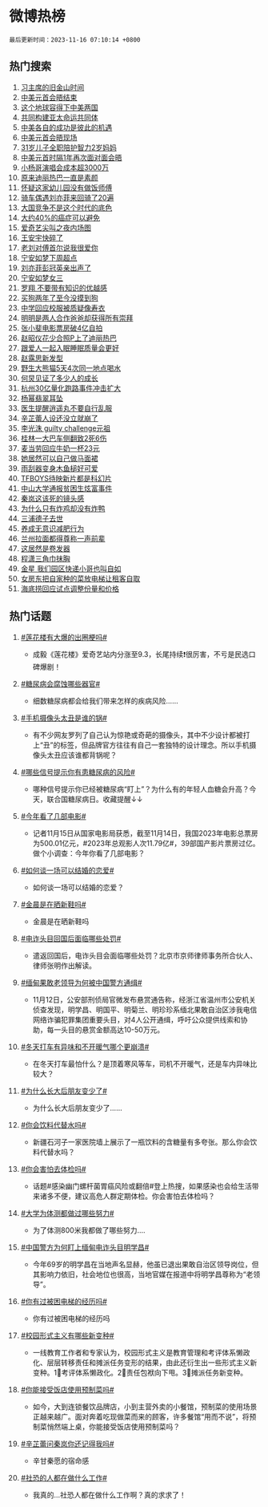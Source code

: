 # 微博热榜

`最后更新时间：2023-11-16 07:10:14 +0800`

## 热门搜索

1. [习主席的旧金山时间](https://m.weibo.cn/search?containerid=100103type%3D1%26t%3D10%26q%3D%23%E4%B9%A0%E4%B8%BB%E5%B8%AD%E7%9A%84%E6%97%A7%E9%87%91%E5%B1%B1%E6%97%B6%E9%97%B4%23&stream_entry_id=51&isnewpage=1&extparam=seat%3D1%26q%3D%2523%25E4%25B9%25A0%25E4%25B8%25BB%25E5%25B8%25AD%25E7%259A%2584%25E6%2597%25A7%25E9%2587%2591%25E5%25B1%25B1%25E6%2597%25B6%25E9%2597%25B4%2523%26filter_type%3Drealtimehot%26stream_entry_id%3D51%26c_type%3D51%26pos%3D0%26cate%3D10103%26dgr%3D0%26display_time%3D1700089813%26pre_seqid%3D1700089813017915663209)
1. [中美元首会晤结束](https://m.weibo.cn/search?containerid=100103type%3D1%26t%3D10%26q%3D%23%E4%B8%AD%E7%BE%8E%E5%85%83%E9%A6%96%E4%BC%9A%E6%99%A4%E7%BB%93%E6%9D%9F%23&stream_entry_id=31&isnewpage=1&extparam=seat%3D1%26lcate%3D5001%26c_type%3D31%26q%3D%2523%25E4%25B8%25AD%25E7%25BE%258E%25E5%2585%2583%25E9%25A6%2596%25E4%25BC%259A%25E6%2599%25A4%25E7%25BB%2593%25E6%259D%259F%2523%26cate%3D5001%26dgr%3D0%26stream_entry_id%3D31%26filter_type%3Drealtimehot%26band_rank%3D1%26realpos%3D1%26flag%3D1%26pos%3D0%26display_time%3D1700089813%26pre_seqid%3D1700089813017915663209)
1. [这个地球容得下中美两国](https://m.weibo.cn/search?containerid=100103type%3D1%26t%3D10%26q%3D%23%E8%BF%99%E4%B8%AA%E5%9C%B0%E7%90%83%E5%AE%B9%E5%BE%97%E4%B8%8B%E4%B8%AD%E7%BE%8E%E4%B8%A4%E5%9B%BD%23&stream_entry_id=31&isnewpage=1&extparam=seat%3D1%26lcate%3D5001%26c_type%3D31%26q%3D%2523%25E8%25BF%2599%25E4%25B8%25AA%25E5%259C%25B0%25E7%2590%2583%25E5%25AE%25B9%25E5%25BE%2597%25E4%25B8%258B%25E4%25B8%25AD%25E7%25BE%258E%25E4%25B8%25A4%25E5%259B%25BD%2523%26cate%3D5001%26dgr%3D0%26stream_entry_id%3D31%26filter_type%3Drealtimehot%26band_rank%3D2%26realpos%3D2%26flag%3D2%26pos%3D1%26display_time%3D1700089813%26pre_seqid%3D1700089813017915663209)
1. [共同构建亚太命运共同体](https://m.weibo.cn/search?containerid=100103type%3D1%26t%3D10%26q%3D%23%E5%85%B1%E5%90%8C%E6%9E%84%E5%BB%BA%E4%BA%9A%E5%A4%AA%E5%91%BD%E8%BF%90%E5%85%B1%E5%90%8C%E4%BD%93%23&stream_entry_id=31&isnewpage=1&extparam=seat%3D1%26lcate%3D5001%26c_type%3D31%26q%3D%2523%25E5%2585%25B1%25E5%2590%258C%25E6%259E%2584%25E5%25BB%25BA%25E4%25BA%259A%25E5%25A4%25AA%25E5%2591%25BD%25E8%25BF%2590%25E5%2585%25B1%25E5%2590%258C%25E4%25BD%2593%2523%26cate%3D5001%26dgr%3D0%26stream_entry_id%3D31%26filter_type%3Drealtimehot%26band_rank%3D3%26realpos%3D3%26flag%3D0%26pos%3D2%26display_time%3D1700089813%26pre_seqid%3D1700089813017915663209)
1. [中美各自的成功是彼此的机遇](https://m.weibo.cn/search?containerid=100103type%3D1%26t%3D10%26q%3D%23%E4%B8%AD%E7%BE%8E%E5%90%84%E8%87%AA%E7%9A%84%E6%88%90%E5%8A%9F%E6%98%AF%E5%BD%BC%E6%AD%A4%E7%9A%84%E6%9C%BA%E9%81%87%23&stream_entry_id=31&isnewpage=1&extparam=seat%3D1%26lcate%3D5001%26c_type%3D31%26q%3D%2523%25E4%25B8%25AD%25E7%25BE%258E%25E5%2590%2584%25E8%2587%25AA%25E7%259A%2584%25E6%2588%2590%25E5%258A%259F%25E6%2598%25AF%25E5%25BD%25BC%25E6%25AD%25A4%25E7%259A%2584%25E6%259C%25BA%25E9%2581%2587%2523%26cate%3D5001%26dgr%3D0%26stream_entry_id%3D31%26filter_type%3Drealtimehot%26band_rank%3D4%26realpos%3D4%26flag%3D1%26pos%3D3%26display_time%3D1700089813%26pre_seqid%3D1700089813017915663209)
1. [中美元首会晤现场](https://m.weibo.cn/search?containerid=100103type%3D1%26t%3D10%26q%3D%23%E4%B8%AD%E7%BE%8E%E5%85%83%E9%A6%96%E4%BC%9A%E6%99%A4%E7%8E%B0%E5%9C%BA%23&stream_entry_id=31&isnewpage=1&extparam=seat%3D1%26lcate%3D5001%26c_type%3D31%26q%3D%2523%25E4%25B8%25AD%25E7%25BE%258E%25E5%2585%2583%25E9%25A6%2596%25E4%25BC%259A%25E6%2599%25A4%25E7%258E%25B0%25E5%259C%25BA%2523%26cate%3D5001%26dgr%3D0%26stream_entry_id%3D31%26filter_type%3Drealtimehot%26band_rank%3D5%26realpos%3D5%26flag%3D0%26pos%3D4%26display_time%3D1700089813%26pre_seqid%3D1700089813017915663209)
1. [31岁儿子全职陪护智力2岁妈妈](https://m.weibo.cn/search?containerid=100103type%3D1%26t%3D10%26q%3D%2331%E5%B2%81%E5%84%BF%E5%AD%90%E5%85%A8%E8%81%8C%E9%99%AA%E6%8A%A4%E6%99%BA%E5%8A%9B2%E5%B2%81%E5%A6%88%E5%A6%88%23&stream_entry_id=31&isnewpage=1&extparam=seat%3D1%26lcate%3D5001%26c_type%3D31%26q%3D%252331%25E5%25B2%2581%25E5%2584%25BF%25E5%25AD%2590%25E5%2585%25A8%25E8%2581%258C%25E9%2599%25AA%25E6%258A%25A4%25E6%2599%25BA%25E5%258A%259B2%25E5%25B2%2581%25E5%25A6%2588%25E5%25A6%2588%2523%26cate%3D5001%26dgr%3D0%26stream_entry_id%3D31%26filter_type%3Drealtimehot%26band_rank%3D6%26realpos%3D6%26flag%3D32768%26pos%3D5%26display_time%3D1700089813%26pre_seqid%3D1700089813017915663209)
1. [中美元首时隔1年再次面对面会晤](https://m.weibo.cn/search?containerid=100103type%3D1%26t%3D10%26q%3D%23%E4%B8%AD%E7%BE%8E%E5%85%83%E9%A6%96%E6%97%B6%E9%9A%941%E5%B9%B4%E5%86%8D%E6%AC%A1%E9%9D%A2%E5%AF%B9%E9%9D%A2%E4%BC%9A%E6%99%A4%23&stream_entry_id=31&isnewpage=1&extparam=seat%3D1%26lcate%3D5001%26c_type%3D31%26q%3D%2523%25E4%25B8%25AD%25E7%25BE%258E%25E5%2585%2583%25E9%25A6%2596%25E6%2597%25B6%25E9%259A%25941%25E5%25B9%25B4%25E5%2586%258D%25E6%25AC%25A1%25E9%259D%25A2%25E5%25AF%25B9%25E9%259D%25A2%25E4%25BC%259A%25E6%2599%25A4%2523%26cate%3D5001%26dgr%3D0%26stream_entry_id%3D31%26filter_type%3Drealtimehot%26band_rank%3D7%26realpos%3D7%26flag%3D0%26pos%3D6%26display_time%3D1700089813%26pre_seqid%3D1700089813017915663209)
1. [小杨哥演唱会成本超3000万](https://m.weibo.cn/search?containerid=100103type%3D1%26t%3D10%26q%3D%23%E5%B0%8F%E6%9D%A8%E5%93%A5%E6%BC%94%E5%94%B1%E4%BC%9A%E6%88%90%E6%9C%AC%E8%B6%853000%E4%B8%87%23&stream_entry_id=31&isnewpage=1&extparam=seat%3D1%26lcate%3D5001%26c_type%3D31%26q%3D%2523%25E5%25B0%258F%25E6%259D%25A8%25E5%2593%25A5%25E6%25BC%2594%25E5%2594%25B1%25E4%25BC%259A%25E6%2588%2590%25E6%259C%25AC%25E8%25B6%25853000%25E4%25B8%2587%2523%26cate%3D5001%26dgr%3D0%26stream_entry_id%3D31%26filter_type%3Drealtimehot%26band_rank%3D8%26realpos%3D8%26flag%3D2%26pos%3D7%26display_time%3D1700089813%26pre_seqid%3D1700089813017915663209)
1. [原来迪丽热巴一直是素颜](https://m.weibo.cn/search?containerid=100103type%3D1%26t%3D10%26q%3D%23%E5%8E%9F%E6%9D%A5%E8%BF%AA%E4%B8%BD%E7%83%AD%E5%B7%B4%E4%B8%80%E7%9B%B4%E6%98%AF%E7%B4%A0%E9%A2%9C%23&stream_entry_id=31&isnewpage=1&extparam=seat%3D1%26lcate%3D5001%26c_type%3D31%26q%3D%2523%25E5%258E%259F%25E6%259D%25A5%25E8%25BF%25AA%25E4%25B8%25BD%25E7%2583%25AD%25E5%25B7%25B4%25E4%25B8%2580%25E7%259B%25B4%25E6%2598%25AF%25E7%25B4%25A0%25E9%25A2%259C%2523%26cate%3D5001%26dgr%3D0%26stream_entry_id%3D31%26filter_type%3Drealtimehot%26band_rank%3D9%26realpos%3D9%26flag%3D0%26pos%3D8%26display_time%3D1700089813%26pre_seqid%3D1700089813017915663209)
1. [怀疑这家幼儿园没有做饭师傅](https://m.weibo.cn/search?containerid=100103type%3D1%26t%3D10%26q%3D%E6%80%80%E7%96%91%E8%BF%99%E5%AE%B6%E5%B9%BC%E5%84%BF%E5%9B%AD%E6%B2%A1%E6%9C%89%E5%81%9A%E9%A5%AD%E5%B8%88%E5%82%85&stream_entry_id=31&isnewpage=1&extparam=seat%3D1%26lcate%3D5001%26c_type%3D31%26q%3D%25E6%2580%2580%25E7%2596%2591%25E8%25BF%2599%25E5%25AE%25B6%25E5%25B9%25BC%25E5%2584%25BF%25E5%259B%25AD%25E6%25B2%25A1%25E6%259C%2589%25E5%2581%259A%25E9%25A5%25AD%25E5%25B8%2588%25E5%2582%2585%26cate%3D5001%26dgr%3D0%26stream_entry_id%3D31%26filter_type%3Drealtimehot%26band_rank%3D10%26realpos%3D10%26flag%3D0%26pos%3D9%26display_time%3D1700089813%26pre_seqid%3D1700089813017915663209)
1. [骑车偶遇刘亦菲来回骑了20遍](https://m.weibo.cn/search?containerid=100103type%3D1%26t%3D10%26q%3D%23%E9%AA%91%E8%BD%A6%E5%81%B6%E9%81%87%E5%88%98%E4%BA%A6%E8%8F%B2%E6%9D%A5%E5%9B%9E%E9%AA%91%E4%BA%8620%E9%81%8D%23&stream_entry_id=31&isnewpage=1&extparam=seat%3D1%26lcate%3D5001%26c_type%3D31%26q%3D%2523%25E9%25AA%2591%25E8%25BD%25A6%25E5%2581%25B6%25E9%2581%2587%25E5%2588%2598%25E4%25BA%25A6%25E8%258F%25B2%25E6%259D%25A5%25E5%259B%259E%25E9%25AA%2591%25E4%25BA%258620%25E9%2581%258D%2523%26cate%3D5001%26dgr%3D0%26stream_entry_id%3D31%26filter_type%3Drealtimehot%26band_rank%3D11%26realpos%3D11%26flag%3D2%26pos%3D10%26display_time%3D1700089813%26pre_seqid%3D1700089813017915663209)
1. [大国竞争不是这个时代的底色](https://m.weibo.cn/search?containerid=100103type%3D1%26t%3D10%26q%3D%23%E5%A4%A7%E5%9B%BD%E7%AB%9E%E4%BA%89%E4%B8%8D%E6%98%AF%E8%BF%99%E4%B8%AA%E6%97%B6%E4%BB%A3%E7%9A%84%E5%BA%95%E8%89%B2%23&stream_entry_id=31&isnewpage=1&extparam=seat%3D1%26lcate%3D5001%26c_type%3D31%26q%3D%2523%25E5%25A4%25A7%25E5%259B%25BD%25E7%25AB%259E%25E4%25BA%2589%25E4%25B8%258D%25E6%2598%25AF%25E8%25BF%2599%25E4%25B8%25AA%25E6%2597%25B6%25E4%25BB%25A3%25E7%259A%2584%25E5%25BA%2595%25E8%2589%25B2%2523%26cate%3D5001%26dgr%3D0%26stream_entry_id%3D31%26filter_type%3Drealtimehot%26band_rank%3D12%26realpos%3D12%26flag%3D0%26pos%3D11%26display_time%3D1700089813%26pre_seqid%3D1700089813017915663209)
1. [大约40%的癌症可以避免](https://m.weibo.cn/search?containerid=100103type%3D1%26t%3D10%26q%3D%23%E5%A4%A7%E7%BA%A640%25%E7%9A%84%E7%99%8C%E7%97%87%E5%8F%AF%E4%BB%A5%E9%81%BF%E5%85%8D%23&stream_entry_id=31&isnewpage=1&extparam=seat%3D1%26lcate%3D5001%26c_type%3D31%26q%3D%2523%25E5%25A4%25A7%25E7%25BA%25A640%2525%25E7%259A%2584%25E7%2599%258C%25E7%2597%2587%25E5%258F%25AF%25E4%25BB%25A5%25E9%2581%25BF%25E5%2585%258D%2523%26cate%3D5001%26dgr%3D0%26stream_entry_id%3D31%26filter_type%3Drealtimehot%26band_rank%3D13%26realpos%3D13%26flag%3D0%26pos%3D12%26display_time%3D1700089813%26pre_seqid%3D1700089813017915663209)
1. [爱奇艺尖叫之夜内场图](https://m.weibo.cn/search?containerid=100103type%3D1%26t%3D10%26q%3D%23%E7%88%B1%E5%A5%87%E8%89%BA%E5%B0%96%E5%8F%AB%E4%B9%8B%E5%A4%9C%E5%86%85%E5%9C%BA%E5%9B%BE%23&stream_entry_id=31&isnewpage=1&extparam=seat%3D1%26lcate%3D5001%26c_type%3D31%26q%3D%2523%25E7%2588%25B1%25E5%25A5%2587%25E8%2589%25BA%25E5%25B0%2596%25E5%258F%25AB%25E4%25B9%258B%25E5%25A4%259C%25E5%2586%2585%25E5%259C%25BA%25E5%259B%25BE%2523%26cate%3D5001%26dgr%3D0%26stream_entry_id%3D31%26filter_type%3Drealtimehot%26band_rank%3D14%26realpos%3D14%26flag%3D0%26pos%3D13%26display_time%3D1700089813%26pre_seqid%3D1700089813017915663209)
1. [王安宇快碎了](https://m.weibo.cn/search?containerid=100103type%3D1%26t%3D10%26q%3D%E7%8E%8B%E5%AE%89%E5%AE%87%E5%BF%AB%E7%A2%8E%E4%BA%86&stream_entry_id=31&isnewpage=1&extparam=seat%3D1%26lcate%3D5001%26c_type%3D31%26q%3D%25E7%258E%258B%25E5%25AE%2589%25E5%25AE%2587%25E5%25BF%25AB%25E7%25A2%258E%25E4%25BA%2586%26cate%3D5001%26dgr%3D0%26stream_entry_id%3D31%26filter_type%3Drealtimehot%26band_rank%3D15%26realpos%3D15%26flag%3D1%26pos%3D14%26display_time%3D1700089813%26pre_seqid%3D1700089813017915663209)
1. [老刘对傅首尔说我很爱你](https://m.weibo.cn/search?containerid=100103type%3D1%26t%3D10%26q%3D%E8%80%81%E5%88%98%E5%AF%B9%E5%82%85%E9%A6%96%E5%B0%94%E8%AF%B4%E6%88%91%E5%BE%88%E7%88%B1%E4%BD%A0&stream_entry_id=31&isnewpage=1&extparam=seat%3D1%26lcate%3D5001%26c_type%3D31%26q%3D%25E8%2580%2581%25E5%2588%2598%25E5%25AF%25B9%25E5%2582%2585%25E9%25A6%2596%25E5%25B0%2594%25E8%25AF%25B4%25E6%2588%2591%25E5%25BE%2588%25E7%2588%25B1%25E4%25BD%25A0%26cate%3D5001%26dgr%3D0%26stream_entry_id%3D31%26filter_type%3Drealtimehot%26band_rank%3D16%26realpos%3D16%26flag%3D0%26pos%3D15%26display_time%3D1700089813%26pre_seqid%3D1700089813017915663209)
1. [宁安如梦下周超点](https://m.weibo.cn/search?containerid=100103type%3D1%26t%3D10%26q%3D%23%E5%AE%81%E5%AE%89%E5%A6%82%E6%A2%A6%E4%B8%8B%E5%91%A8%E8%B6%85%E7%82%B9%23&stream_entry_id=31&isnewpage=1&extparam=seat%3D1%26lcate%3D5001%26c_type%3D31%26q%3D%2523%25E5%25AE%2581%25E5%25AE%2589%25E5%25A6%2582%25E6%25A2%25A6%25E4%25B8%258B%25E5%2591%25A8%25E8%25B6%2585%25E7%2582%25B9%2523%26cate%3D5001%26dgr%3D0%26stream_entry_id%3D31%26filter_type%3Drealtimehot%26band_rank%3D17%26realpos%3D17%26flag%3D1%26pos%3D16%26display_time%3D1700089813%26pre_seqid%3D1700089813017915663209)
1. [刘亦菲彭冠英亲出声了](https://m.weibo.cn/search?containerid=100103type%3D1%26t%3D10%26q%3D%23%E5%88%98%E4%BA%A6%E8%8F%B2%E5%BD%AD%E5%86%A0%E8%8B%B1%E4%BA%B2%E5%87%BA%E5%A3%B0%E4%BA%86%23&stream_entry_id=31&isnewpage=1&extparam=seat%3D1%26lcate%3D5001%26c_type%3D31%26q%3D%2523%25E5%2588%2598%25E4%25BA%25A6%25E8%258F%25B2%25E5%25BD%25AD%25E5%2586%25A0%25E8%258B%25B1%25E4%25BA%25B2%25E5%2587%25BA%25E5%25A3%25B0%25E4%25BA%2586%2523%26cate%3D5001%26dgr%3D0%26stream_entry_id%3D31%26filter_type%3Drealtimehot%26band_rank%3D18%26realpos%3D18%26flag%3D0%26pos%3D17%26display_time%3D1700089813%26pre_seqid%3D1700089813017915663209)
1. [宁安如梦女三](https://m.weibo.cn/search?containerid=100103type%3D1%26t%3D10%26q%3D%23%E5%AE%81%E5%AE%89%E5%A6%82%E6%A2%A6%E5%A5%B3%E4%B8%89%23&stream_entry_id=31&isnewpage=1&extparam=seat%3D1%26lcate%3D5001%26c_type%3D31%26q%3D%2523%25E5%25AE%2581%25E5%25AE%2589%25E5%25A6%2582%25E6%25A2%25A6%25E5%25A5%25B3%25E4%25B8%2589%2523%26cate%3D5001%26dgr%3D0%26stream_entry_id%3D31%26filter_type%3Drealtimehot%26band_rank%3D19%26realpos%3D19%26flag%3D0%26pos%3D18%26display_time%3D1700089813%26pre_seqid%3D1700089813017915663209)
1. [罗翔 不要带有知识的优越感](https://m.weibo.cn/search?containerid=100103type%3D1%26t%3D10%26q%3D%E7%BD%97%E7%BF%94+%E4%B8%8D%E8%A6%81%E5%B8%A6%E6%9C%89%E7%9F%A5%E8%AF%86%E7%9A%84%E4%BC%98%E8%B6%8A%E6%84%9F&stream_entry_id=31&isnewpage=1&extparam=seat%3D1%26lcate%3D5001%26c_type%3D31%26q%3D%25E7%25BD%2597%25E7%25BF%2594%2520%25E4%25B8%258D%25E8%25A6%2581%25E5%25B8%25A6%25E6%259C%2589%25E7%259F%25A5%25E8%25AF%2586%25E7%259A%2584%25E4%25BC%2598%25E8%25B6%258A%25E6%2584%259F%26cate%3D5001%26dgr%3D0%26stream_entry_id%3D31%26filter_type%3Drealtimehot%26band_rank%3D20%26realpos%3D20%26flag%3D0%26pos%3D19%26display_time%3D1700089813%26pre_seqid%3D1700089813017915663209)
1. [买狗两年了至今没摸到狗](https://m.weibo.cn/search?containerid=100103type%3D1%26t%3D10%26q%3D%E4%B9%B0%E7%8B%97%E4%B8%A4%E5%B9%B4%E4%BA%86%E8%87%B3%E4%BB%8A%E6%B2%A1%E6%91%B8%E5%88%B0%E7%8B%97&stream_entry_id=31&isnewpage=1&extparam=seat%3D1%26lcate%3D5001%26c_type%3D31%26q%3D%25E4%25B9%25B0%25E7%258B%2597%25E4%25B8%25A4%25E5%25B9%25B4%25E4%25BA%2586%25E8%2587%25B3%25E4%25BB%258A%25E6%25B2%25A1%25E6%2591%25B8%25E5%2588%25B0%25E7%258B%2597%26cate%3D5001%26dgr%3D0%26stream_entry_id%3D31%26filter_type%3Drealtimehot%26band_rank%3D21%26realpos%3D21%26flag%3D1%26pos%3D20%26display_time%3D1700089813%26pre_seqid%3D1700089813017915663209)
1. [中学回应校服被质疑像寿衣](https://m.weibo.cn/search?containerid=100103type%3D1%26t%3D10%26q%3D%23%E4%B8%AD%E5%AD%A6%E5%9B%9E%E5%BA%94%E6%A0%A1%E6%9C%8D%E8%A2%AB%E8%B4%A8%E7%96%91%E5%83%8F%E5%AF%BF%E8%A1%A3%23&stream_entry_id=31&isnewpage=1&extparam=seat%3D1%26lcate%3D5001%26c_type%3D31%26q%3D%2523%25E4%25B8%25AD%25E5%25AD%25A6%25E5%259B%259E%25E5%25BA%2594%25E6%25A0%25A1%25E6%259C%258D%25E8%25A2%25AB%25E8%25B4%25A8%25E7%2596%2591%25E5%2583%258F%25E5%25AF%25BF%25E8%25A1%25A3%2523%26cate%3D5001%26dgr%3D0%26stream_entry_id%3D31%26filter_type%3Drealtimehot%26band_rank%3D22%26realpos%3D22%26flag%3D1%26pos%3D21%26display_time%3D1700089813%26pre_seqid%3D1700089813017915663209)
1. [明明是两人合作爸爸却获得所有崇拜](https://m.weibo.cn/search?containerid=100103type%3D1%26t%3D10%26q%3D%23%E6%98%8E%E6%98%8E%E6%98%AF%E4%B8%A4%E4%BA%BA%E5%90%88%E4%BD%9C%E7%88%B8%E7%88%B8%E5%8D%B4%E8%8E%B7%E5%BE%97%E6%89%80%E6%9C%89%E5%B4%87%E6%8B%9C%23&stream_entry_id=31&isnewpage=1&extparam=seat%3D1%26lcate%3D5001%26c_type%3D31%26q%3D%2523%25E6%2598%258E%25E6%2598%258E%25E6%2598%25AF%25E4%25B8%25A4%25E4%25BA%25BA%25E5%2590%2588%25E4%25BD%259C%25E7%2588%25B8%25E7%2588%25B8%25E5%258D%25B4%25E8%258E%25B7%25E5%25BE%2597%25E6%2589%2580%25E6%259C%2589%25E5%25B4%2587%25E6%258B%259C%2523%26cate%3D5001%26dgr%3D0%26stream_entry_id%3D31%26filter_type%3Drealtimehot%26band_rank%3D23%26realpos%3D23%26flag%3D32768%26pos%3D22%26display_time%3D1700089813%26pre_seqid%3D1700089813017915663209)
1. [张小斐电影票房破4亿自拍](https://m.weibo.cn/search?containerid=100103type%3D1%26t%3D10%26q%3D%23%E5%BC%A0%E5%B0%8F%E6%96%90%E7%94%B5%E5%BD%B1%E7%A5%A8%E6%88%BF%E7%A0%B44%E4%BA%BF%E8%87%AA%E6%8B%8D%23&stream_entry_id=31&isnewpage=1&extparam=seat%3D1%26lcate%3D5001%26c_type%3D31%26q%3D%2523%25E5%25BC%25A0%25E5%25B0%258F%25E6%2596%2590%25E7%2594%25B5%25E5%25BD%25B1%25E7%25A5%25A8%25E6%2588%25BF%25E7%25A0%25B44%25E4%25BA%25BF%25E8%2587%25AA%25E6%258B%258D%2523%26cate%3D5001%26dgr%3D0%26stream_entry_id%3D31%26filter_type%3Drealtimehot%26band_rank%3D24%26realpos%3D24%26flag%3D0%26pos%3D23%26display_time%3D1700089813%26pre_seqid%3D1700089813017915663209)
1. [赵昭仪花少合照P上了迪丽热巴](https://m.weibo.cn/search?containerid=100103type%3D1%26t%3D10%26q%3D%23%E8%B5%B5%E6%98%AD%E4%BB%AA%E8%8A%B1%E5%B0%91%E5%90%88%E7%85%A7P%E4%B8%8A%E4%BA%86%E8%BF%AA%E4%B8%BD%E7%83%AD%E5%B7%B4%23&stream_entry_id=31&isnewpage=1&extparam=seat%3D1%26lcate%3D5001%26c_type%3D31%26q%3D%2523%25E8%25B5%25B5%25E6%2598%25AD%25E4%25BB%25AA%25E8%258A%25B1%25E5%25B0%2591%25E5%2590%2588%25E7%2585%25A7P%25E4%25B8%258A%25E4%25BA%2586%25E8%25BF%25AA%25E4%25B8%25BD%25E7%2583%25AD%25E5%25B7%25B4%2523%26cate%3D5001%26dgr%3D0%26stream_entry_id%3D31%26filter_type%3Drealtimehot%26band_rank%3D25%26realpos%3D25%26flag%3D0%26pos%3D24%26display_time%3D1700089813%26pre_seqid%3D1700089813017915663209)
1. [跟爱人一起入眠睡眠质量会更好](https://m.weibo.cn/search?containerid=100103type%3D1%26t%3D10%26q%3D%23%E8%B7%9F%E7%88%B1%E4%BA%BA%E4%B8%80%E8%B5%B7%E5%85%A5%E7%9C%A0%E7%9D%A1%E7%9C%A0%E8%B4%A8%E9%87%8F%E4%BC%9A%E6%9B%B4%E5%A5%BD%23&stream_entry_id=31&isnewpage=1&extparam=seat%3D1%26lcate%3D5001%26c_type%3D31%26q%3D%2523%25E8%25B7%259F%25E7%2588%25B1%25E4%25BA%25BA%25E4%25B8%2580%25E8%25B5%25B7%25E5%2585%25A5%25E7%259C%25A0%25E7%259D%25A1%25E7%259C%25A0%25E8%25B4%25A8%25E9%2587%258F%25E4%25BC%259A%25E6%259B%25B4%25E5%25A5%25BD%2523%26cate%3D5001%26dgr%3D0%26stream_entry_id%3D31%26filter_type%3Drealtimehot%26band_rank%3D26%26realpos%3D26%26flag%3D0%26pos%3D25%26display_time%3D1700089813%26pre_seqid%3D1700089813017915663209)
1. [赵露思新发型](https://m.weibo.cn/search?containerid=100103type%3D1%26t%3D10%26q%3D%E8%B5%B5%E9%9C%B2%E6%80%9D%E6%96%B0%E5%8F%91%E5%9E%8B&stream_entry_id=31&isnewpage=1&extparam=seat%3D1%26lcate%3D5001%26c_type%3D31%26q%3D%25E8%25B5%25B5%25E9%259C%25B2%25E6%2580%259D%25E6%2596%25B0%25E5%258F%2591%25E5%259E%258B%26cate%3D5001%26dgr%3D0%26stream_entry_id%3D31%26filter_type%3Drealtimehot%26band_rank%3D27%26realpos%3D27%26flag%3D0%26pos%3D26%26display_time%3D1700089813%26pre_seqid%3D1700089813017915663209)
1. [野生大熊猫5天4次同一地点喝水](https://m.weibo.cn/search?containerid=100103type%3D1%26t%3D10%26q%3D%23%E9%87%8E%E7%94%9F%E5%A4%A7%E7%86%8A%E7%8C%AB5%E5%A4%A94%E6%AC%A1%E5%90%8C%E4%B8%80%E5%9C%B0%E7%82%B9%E5%96%9D%E6%B0%B4%23&stream_entry_id=31&isnewpage=1&extparam=seat%3D1%26lcate%3D5001%26c_type%3D31%26q%3D%2523%25E9%2587%258E%25E7%2594%259F%25E5%25A4%25A7%25E7%2586%258A%25E7%258C%25AB5%25E5%25A4%25A94%25E6%25AC%25A1%25E5%2590%258C%25E4%25B8%2580%25E5%259C%25B0%25E7%2582%25B9%25E5%2596%259D%25E6%25B0%25B4%2523%26cate%3D5001%26dgr%3D0%26stream_entry_id%3D31%26filter_type%3Drealtimehot%26band_rank%3D28%26realpos%3D28%26flag%3D32768%26pos%3D27%26display_time%3D1700089813%26pre_seqid%3D1700089813017915663209)
1. [何炅见证了多少人的成长](https://m.weibo.cn/search?containerid=100103type%3D1%26t%3D10%26q%3D%23%E4%BD%95%E7%82%85%E8%A7%81%E8%AF%81%E4%BA%86%E5%A4%9A%E5%B0%91%E4%BA%BA%E7%9A%84%E6%88%90%E9%95%BF%23&stream_entry_id=31&isnewpage=1&extparam=seat%3D1%26lcate%3D5001%26c_type%3D31%26q%3D%2523%25E4%25BD%2595%25E7%2582%2585%25E8%25A7%2581%25E8%25AF%2581%25E4%25BA%2586%25E5%25A4%259A%25E5%25B0%2591%25E4%25BA%25BA%25E7%259A%2584%25E6%2588%2590%25E9%2595%25BF%2523%26cate%3D5001%26dgr%3D0%26stream_entry_id%3D31%26filter_type%3Drealtimehot%26band_rank%3D29%26realpos%3D29%26flag%3D0%26pos%3D28%26display_time%3D1700089813%26pre_seqid%3D1700089813017915663209)
1. [杭州30亿量化跑路事件冲击扩大](https://m.weibo.cn/search?containerid=100103type%3D1%26t%3D10%26q%3D%23%E6%9D%AD%E5%B7%9E30%E4%BA%BF%E9%87%8F%E5%8C%96%E8%B7%91%E8%B7%AF%E4%BA%8B%E4%BB%B6%E5%86%B2%E5%87%BB%E6%89%A9%E5%A4%A7%23&stream_entry_id=31&isnewpage=1&extparam=seat%3D1%26lcate%3D5001%26c_type%3D31%26q%3D%2523%25E6%259D%25AD%25E5%25B7%259E30%25E4%25BA%25BF%25E9%2587%258F%25E5%258C%2596%25E8%25B7%2591%25E8%25B7%25AF%25E4%25BA%258B%25E4%25BB%25B6%25E5%2586%25B2%25E5%2587%25BB%25E6%2589%25A9%25E5%25A4%25A7%2523%26cate%3D5001%26dgr%3D0%26stream_entry_id%3D31%26filter_type%3Drealtimehot%26band_rank%3D30%26realpos%3D30%26flag%3D1%26pos%3D29%26display_time%3D1700089813%26pre_seqid%3D1700089813017915663209)
1. [杨幂翡翠耳坠](https://m.weibo.cn/search?containerid=100103type%3D1%26t%3D10%26q%3D%23%E6%9D%A8%E5%B9%82%E7%BF%A1%E7%BF%A0%E8%80%B3%E5%9D%A0%23&stream_entry_id=31&isnewpage=1&extparam=seat%3D1%26lcate%3D5001%26c_type%3D31%26q%3D%2523%25E6%259D%25A8%25E5%25B9%2582%25E7%25BF%25A1%25E7%25BF%25A0%25E8%2580%25B3%25E5%259D%25A0%2523%26cate%3D5001%26dgr%3D0%26stream_entry_id%3D31%26filter_type%3Drealtimehot%26band_rank%3D31%26realpos%3D31%26flag%3D0%26pos%3D30%26display_time%3D1700089813%26pre_seqid%3D1700089813017915663209)
1. [医生提醒逍遥丸不要自行乱服](https://m.weibo.cn/search?containerid=100103type%3D1%26t%3D10%26q%3D%23%E5%8C%BB%E7%94%9F%E6%8F%90%E9%86%92%E9%80%8D%E9%81%A5%E4%B8%B8%E4%B8%8D%E8%A6%81%E8%87%AA%E8%A1%8C%E4%B9%B1%E6%9C%8D%23&stream_entry_id=31&isnewpage=1&extparam=seat%3D1%26lcate%3D5001%26c_type%3D31%26q%3D%2523%25E5%258C%25BB%25E7%2594%259F%25E6%258F%2590%25E9%2586%2592%25E9%2580%258D%25E9%2581%25A5%25E4%25B8%25B8%25E4%25B8%258D%25E8%25A6%2581%25E8%2587%25AA%25E8%25A1%258C%25E4%25B9%25B1%25E6%259C%258D%2523%26cate%3D5001%26dgr%3D0%26stream_entry_id%3D31%26filter_type%3Drealtimehot%26band_rank%3D32%26realpos%3D32%26flag%3D0%26pos%3D31%26display_time%3D1700089813%26pre_seqid%3D1700089813017915663209)
1. [辛芷蕾人设还没立就崩了](https://m.weibo.cn/search?containerid=100103type%3D1%26t%3D10%26q%3D%23%E8%BE%9B%E8%8A%B7%E8%95%BE%E4%BA%BA%E8%AE%BE%E8%BF%98%E6%B2%A1%E7%AB%8B%E5%B0%B1%E5%B4%A9%E4%BA%86%23&stream_entry_id=31&isnewpage=1&extparam=seat%3D1%26lcate%3D5001%26c_type%3D31%26q%3D%2523%25E8%25BE%259B%25E8%258A%25B7%25E8%2595%25BE%25E4%25BA%25BA%25E8%25AE%25BE%25E8%25BF%2598%25E6%25B2%25A1%25E7%25AB%258B%25E5%25B0%25B1%25E5%25B4%25A9%25E4%25BA%2586%2523%26cate%3D5001%26dgr%3D0%26stream_entry_id%3D31%26filter_type%3Drealtimehot%26band_rank%3D33%26realpos%3D33%26flag%3D0%26pos%3D32%26display_time%3D1700089813%26pre_seqid%3D1700089813017915663209)
1. [李光洙 guilty challenge元祖](https://m.weibo.cn/search?containerid=100103type%3D1%26t%3D10%26q%3D%E6%9D%8E%E5%85%89%E6%B4%99+guilty+challenge%E5%85%83%E7%A5%96&stream_entry_id=31&isnewpage=1&extparam=seat%3D1%26lcate%3D5001%26c_type%3D31%26q%3D%25E6%259D%258E%25E5%2585%2589%25E6%25B4%2599%2520guilty%2520challenge%25E5%2585%2583%25E7%25A5%2596%26cate%3D5001%26dgr%3D0%26stream_entry_id%3D31%26filter_type%3Drealtimehot%26band_rank%3D34%26realpos%3D34%26flag%3D0%26pos%3D33%26display_time%3D1700089813%26pre_seqid%3D1700089813017915663209)
1. [桂林一大巴车侧翻致2死6伤](https://m.weibo.cn/search?containerid=100103type%3D1%26t%3D10%26q%3D%23%E6%A1%82%E6%9E%97%E4%B8%80%E5%A4%A7%E5%B7%B4%E8%BD%A6%E4%BE%A7%E7%BF%BB%E8%87%B42%E6%AD%BB6%E4%BC%A4%23&stream_entry_id=31&isnewpage=1&extparam=seat%3D1%26lcate%3D5001%26c_type%3D31%26q%3D%2523%25E6%25A1%2582%25E6%259E%2597%25E4%25B8%2580%25E5%25A4%25A7%25E5%25B7%25B4%25E8%25BD%25A6%25E4%25BE%25A7%25E7%25BF%25BB%25E8%2587%25B42%25E6%25AD%25BB6%25E4%25BC%25A4%2523%26cate%3D5001%26dgr%3D0%26stream_entry_id%3D31%26filter_type%3Drealtimehot%26band_rank%3D35%26realpos%3D35%26flag%3D0%26pos%3D34%26display_time%3D1700089813%26pre_seqid%3D1700089813017915663209)
1. [麦当劳回应牛奶一杯23元](https://m.weibo.cn/search?containerid=100103type%3D1%26t%3D10%26q%3D%23%E9%BA%A6%E5%BD%93%E5%8A%B3%E5%9B%9E%E5%BA%94%E7%89%9B%E5%A5%B6%E4%B8%80%E6%9D%AF23%E5%85%83%23&stream_entry_id=31&isnewpage=1&extparam=seat%3D1%26lcate%3D5001%26c_type%3D31%26q%3D%2523%25E9%25BA%25A6%25E5%25BD%2593%25E5%258A%25B3%25E5%259B%259E%25E5%25BA%2594%25E7%2589%259B%25E5%25A5%25B6%25E4%25B8%2580%25E6%259D%25AF23%25E5%2585%2583%2523%26cate%3D5001%26dgr%3D0%26stream_entry_id%3D31%26filter_type%3Drealtimehot%26band_rank%3D36%26realpos%3D36%26flag%3D0%26pos%3D35%26display_time%3D1700089813%26pre_seqid%3D1700089813017915663209)
1. [她居然可以自己做马面裙](https://m.weibo.cn/search?containerid=100103type%3D1%26t%3D10%26q%3D%E5%A5%B9%E5%B1%85%E7%84%B6%E5%8F%AF%E4%BB%A5%E8%87%AA%E5%B7%B1%E5%81%9A%E9%A9%AC%E9%9D%A2%E8%A3%99&stream_entry_id=31&isnewpage=1&extparam=seat%3D1%26lcate%3D5001%26c_type%3D31%26q%3D%25E5%25A5%25B9%25E5%25B1%2585%25E7%2584%25B6%25E5%258F%25AF%25E4%25BB%25A5%25E8%2587%25AA%25E5%25B7%25B1%25E5%2581%259A%25E9%25A9%25AC%25E9%259D%25A2%25E8%25A3%2599%26cate%3D5001%26dgr%3D0%26stream_entry_id%3D31%26filter_type%3Drealtimehot%26band_rank%3D37%26realpos%3D37%26flag%3D0%26pos%3D36%26display_time%3D1700089813%26pre_seqid%3D1700089813017915663209)
1. [雨刮器变身木鱼槌好可爱](https://m.weibo.cn/search?containerid=100103type%3D1%26t%3D10%26q%3D%23%E9%9B%A8%E5%88%AE%E5%99%A8%E5%8F%98%E8%BA%AB%E6%9C%A8%E9%B1%BC%E6%A7%8C%E5%A5%BD%E5%8F%AF%E7%88%B1%23&stream_entry_id=31&isnewpage=1&extparam=seat%3D1%26lcate%3D5001%26c_type%3D31%26q%3D%2523%25E9%259B%25A8%25E5%2588%25AE%25E5%2599%25A8%25E5%258F%2598%25E8%25BA%25AB%25E6%259C%25A8%25E9%25B1%25BC%25E6%25A7%258C%25E5%25A5%25BD%25E5%258F%25AF%25E7%2588%25B1%2523%26cate%3D5001%26dgr%3D0%26stream_entry_id%3D31%26filter_type%3Drealtimehot%26band_rank%3D38%26realpos%3D38%26flag%3D32768%26pos%3D37%26display_time%3D1700089813%26pre_seqid%3D1700089813017915663209)
1. [TFBOYS待映新片都是科幻片](https://m.weibo.cn/search?containerid=100103type%3D1%26t%3D10%26q%3D%23TFBOYS%E5%BE%85%E6%98%A0%E6%96%B0%E7%89%87%E9%83%BD%E6%98%AF%E7%A7%91%E5%B9%BB%E7%89%87%23&stream_entry_id=31&isnewpage=1&extparam=seat%3D1%26lcate%3D5001%26c_type%3D31%26q%3D%2523TFBOYS%25E5%25BE%2585%25E6%2598%25A0%25E6%2596%25B0%25E7%2589%2587%25E9%2583%25BD%25E6%2598%25AF%25E7%25A7%2591%25E5%25B9%25BB%25E7%2589%2587%2523%26cate%3D5001%26dgr%3D0%26stream_entry_id%3D31%26filter_type%3Drealtimehot%26band_rank%3D39%26realpos%3D39%26flag%3D0%26pos%3D38%26display_time%3D1700089813%26pre_seqid%3D1700089813017915663209)
1. [中山大学通报贫困生炫富事件](https://m.weibo.cn/search?containerid=100103type%3D1%26t%3D10%26q%3D%23%E4%B8%AD%E5%B1%B1%E5%A4%A7%E5%AD%A6%E9%80%9A%E6%8A%A5%E8%B4%AB%E5%9B%B0%E7%94%9F%E7%82%AB%E5%AF%8C%E4%BA%8B%E4%BB%B6%23&stream_entry_id=31&isnewpage=1&extparam=seat%3D1%26lcate%3D5001%26c_type%3D31%26q%3D%2523%25E4%25B8%25AD%25E5%25B1%25B1%25E5%25A4%25A7%25E5%25AD%25A6%25E9%2580%259A%25E6%258A%25A5%25E8%25B4%25AB%25E5%259B%25B0%25E7%2594%259F%25E7%2582%25AB%25E5%25AF%258C%25E4%25BA%258B%25E4%25BB%25B6%2523%26cate%3D5001%26dgr%3D0%26stream_entry_id%3D31%26filter_type%3Drealtimehot%26band_rank%3D40%26realpos%3D40%26flag%3D1%26pos%3D39%26display_time%3D1700089813%26pre_seqid%3D1700089813017915663209)
1. [秦岚这该死的镜头感](https://m.weibo.cn/search?containerid=100103type%3D1%26t%3D10%26q%3D%23%E7%A7%A6%E5%B2%9A%E8%BF%99%E8%AF%A5%E6%AD%BB%E7%9A%84%E9%95%9C%E5%A4%B4%E6%84%9F%23&stream_entry_id=31&isnewpage=1&extparam=seat%3D1%26lcate%3D5001%26c_type%3D31%26q%3D%2523%25E7%25A7%25A6%25E5%25B2%259A%25E8%25BF%2599%25E8%25AF%25A5%25E6%25AD%25BB%25E7%259A%2584%25E9%2595%259C%25E5%25A4%25B4%25E6%2584%259F%2523%26cate%3D5001%26dgr%3D0%26stream_entry_id%3D31%26filter_type%3Drealtimehot%26band_rank%3D41%26realpos%3D41%26flag%3D0%26pos%3D40%26display_time%3D1700089813%26pre_seqid%3D1700089813017915663209)
1. [为什么只有炸鸡却没有炸鸭](https://m.weibo.cn/search?containerid=100103type%3D1%26t%3D10%26q%3D%23%E4%B8%BA%E4%BB%80%E4%B9%88%E5%8F%AA%E6%9C%89%E7%82%B8%E9%B8%A1%E5%8D%B4%E6%B2%A1%E6%9C%89%E7%82%B8%E9%B8%AD%23&stream_entry_id=31&isnewpage=1&extparam=seat%3D1%26lcate%3D5001%26c_type%3D31%26q%3D%2523%25E4%25B8%25BA%25E4%25BB%2580%25E4%25B9%2588%25E5%258F%25AA%25E6%259C%2589%25E7%2582%25B8%25E9%25B8%25A1%25E5%258D%25B4%25E6%25B2%25A1%25E6%259C%2589%25E7%2582%25B8%25E9%25B8%25AD%2523%26cate%3D5001%26dgr%3D0%26stream_entry_id%3D31%26filter_type%3Drealtimehot%26band_rank%3D42%26realpos%3D42%26flag%3D1%26pos%3D41%26display_time%3D1700089813%26pre_seqid%3D1700089813017915663209)
1. [三浦德子去世](https://m.weibo.cn/search?containerid=100103type%3D1%26t%3D10%26q%3D%23%E4%B8%89%E6%B5%A6%E5%BE%B7%E5%AD%90%E5%8E%BB%E4%B8%96%23&stream_entry_id=31&isnewpage=1&extparam=seat%3D1%26lcate%3D5001%26c_type%3D31%26q%3D%2523%25E4%25B8%2589%25E6%25B5%25A6%25E5%25BE%25B7%25E5%25AD%2590%25E5%258E%25BB%25E4%25B8%2596%2523%26cate%3D5001%26dgr%3D0%26stream_entry_id%3D31%26filter_type%3Drealtimehot%26band_rank%3D43%26realpos%3D43%26flag%3D0%26pos%3D42%26display_time%3D1700089813%26pre_seqid%3D1700089813017915663209)
1. [养成无意识减肥行为](https://m.weibo.cn/search?containerid=100103type%3D1%26t%3D10%26q%3D%E5%85%BB%E6%88%90%E6%97%A0%E6%84%8F%E8%AF%86%E5%87%8F%E8%82%A5%E8%A1%8C%E4%B8%BA&stream_entry_id=31&isnewpage=1&extparam=seat%3D1%26lcate%3D5001%26c_type%3D31%26q%3D%25E5%2585%25BB%25E6%2588%2590%25E6%2597%25A0%25E6%2584%258F%25E8%25AF%2586%25E5%2587%258F%25E8%2582%25A5%25E8%25A1%258C%25E4%25B8%25BA%26cate%3D5001%26dgr%3D0%26stream_entry_id%3D31%26filter_type%3Drealtimehot%26band_rank%3D44%26realpos%3D44%26flag%3D1%26pos%3D43%26display_time%3D1700089813%26pre_seqid%3D1700089813017915663209)
1. [兰州拉面都得尊称一声前辈](https://m.weibo.cn/search?containerid=100103type%3D1%26t%3D10%26q%3D%E5%85%B0%E5%B7%9E%E6%8B%89%E9%9D%A2%E9%83%BD%E5%BE%97%E5%B0%8A%E7%A7%B0%E4%B8%80%E5%A3%B0%E5%89%8D%E8%BE%88&stream_entry_id=31&isnewpage=1&extparam=seat%3D1%26lcate%3D5001%26c_type%3D31%26q%3D%25E5%2585%25B0%25E5%25B7%259E%25E6%258B%2589%25E9%259D%25A2%25E9%2583%25BD%25E5%25BE%2597%25E5%25B0%258A%25E7%25A7%25B0%25E4%25B8%2580%25E5%25A3%25B0%25E5%2589%258D%25E8%25BE%2588%26cate%3D5001%26dgr%3D0%26stream_entry_id%3D31%26filter_type%3Drealtimehot%26band_rank%3D45%26realpos%3D45%26flag%3D0%26pos%3D44%26display_time%3D1700089813%26pre_seqid%3D1700089813017915663209)
1. [这居然是卷发器](https://m.weibo.cn/search?containerid=100103type%3D1%26t%3D10%26q%3D%23%E8%BF%99%E5%B1%85%E7%84%B6%E6%98%AF%E5%8D%B7%E5%8F%91%E5%99%A8%23&stream_entry_id=31&isnewpage=1&extparam=seat%3D1%26lcate%3D5001%26c_type%3D31%26q%3D%2523%25E8%25BF%2599%25E5%25B1%2585%25E7%2584%25B6%25E6%2598%25AF%25E5%258D%25B7%25E5%258F%2591%25E5%2599%25A8%2523%26cate%3D5001%26dgr%3D0%26stream_entry_id%3D31%26filter_type%3Drealtimehot%26band_rank%3D46%26realpos%3D46%26flag%3D0%26pos%3D45%26display_time%3D1700089813%26pre_seqid%3D1700089813017915663209)
1. [程潇三角巾抹胸](https://m.weibo.cn/search?containerid=100103type%3D1%26t%3D10%26q%3D%23%E7%A8%8B%E6%BD%87%E4%B8%89%E8%A7%92%E5%B7%BE%E6%8A%B9%E8%83%B8%23&stream_entry_id=31&isnewpage=1&extparam=seat%3D1%26lcate%3D5001%26c_type%3D31%26q%3D%2523%25E7%25A8%258B%25E6%25BD%2587%25E4%25B8%2589%25E8%25A7%2592%25E5%25B7%25BE%25E6%258A%25B9%25E8%2583%25B8%2523%26cate%3D5001%26dgr%3D0%26stream_entry_id%3D31%26filter_type%3Drealtimehot%26band_rank%3D47%26realpos%3D47%26flag%3D0%26pos%3D46%26display_time%3D1700089813%26pre_seqid%3D1700089813017915663209)
1. [金星 我们园区快递小哥也叫自如](https://m.weibo.cn/search?containerid=100103type%3D1%26t%3D10%26q%3D%E9%87%91%E6%98%9F+%E6%88%91%E4%BB%AC%E5%9B%AD%E5%8C%BA%E5%BF%AB%E9%80%92%E5%B0%8F%E5%93%A5%E4%B9%9F%E5%8F%AB%E8%87%AA%E5%A6%82&stream_entry_id=31&isnewpage=1&extparam=seat%3D1%26lcate%3D5001%26c_type%3D31%26q%3D%25E9%2587%2591%25E6%2598%259F%2520%25E6%2588%2591%25E4%25BB%25AC%25E5%259B%25AD%25E5%258C%25BA%25E5%25BF%25AB%25E9%2580%2592%25E5%25B0%258F%25E5%2593%25A5%25E4%25B9%259F%25E5%258F%25AB%25E8%2587%25AA%25E5%25A6%2582%26cate%3D5001%26dgr%3D0%26stream_entry_id%3D31%26filter_type%3Drealtimehot%26band_rank%3D48%26realpos%3D48%26flag%3D0%26pos%3D47%26display_time%3D1700089813%26pre_seqid%3D1700089813017915663209)
1. [女房东把自家种的菜放电梯让租客自取](https://m.weibo.cn/search?containerid=100103type%3D1%26t%3D10%26q%3D%23%E5%A5%B3%E6%88%BF%E4%B8%9C%E6%8A%8A%E8%87%AA%E5%AE%B6%E7%A7%8D%E7%9A%84%E8%8F%9C%E6%94%BE%E7%94%B5%E6%A2%AF%E8%AE%A9%E7%A7%9F%E5%AE%A2%E8%87%AA%E5%8F%96%23&stream_entry_id=31&isnewpage=1&extparam=seat%3D1%26lcate%3D5001%26c_type%3D31%26q%3D%2523%25E5%25A5%25B3%25E6%2588%25BF%25E4%25B8%259C%25E6%258A%258A%25E8%2587%25AA%25E5%25AE%25B6%25E7%25A7%258D%25E7%259A%2584%25E8%258F%259C%25E6%2594%25BE%25E7%2594%25B5%25E6%25A2%25AF%25E8%25AE%25A9%25E7%25A7%259F%25E5%25AE%25A2%25E8%2587%25AA%25E5%258F%2596%2523%26cate%3D5001%26dgr%3D0%26stream_entry_id%3D31%26filter_type%3Drealtimehot%26band_rank%3D49%26realpos%3D49%26flag%3D32768%26pos%3D48%26display_time%3D1700089813%26pre_seqid%3D1700089813017915663209)
1. [海底捞回应试点调整份量和价格](https://m.weibo.cn/search?containerid=100103type%3D1%26t%3D10%26q%3D%23%E6%B5%B7%E5%BA%95%E6%8D%9E%E5%9B%9E%E5%BA%94%E8%AF%95%E7%82%B9%E8%B0%83%E6%95%B4%E4%BB%BD%E9%87%8F%E5%92%8C%E4%BB%B7%E6%A0%BC%23&stream_entry_id=31&isnewpage=1&extparam=seat%3D1%26lcate%3D5001%26c_type%3D31%26q%3D%2523%25E6%25B5%25B7%25E5%25BA%2595%25E6%258D%259E%25E5%259B%259E%25E5%25BA%2594%25E8%25AF%2595%25E7%2582%25B9%25E8%25B0%2583%25E6%2595%25B4%25E4%25BB%25BD%25E9%2587%258F%25E5%2592%258C%25E4%25BB%25B7%25E6%25A0%25BC%2523%26cate%3D5001%26dgr%3D0%26stream_entry_id%3D31%26filter_type%3Drealtimehot%26band_rank%3D50%26realpos%3D50%26flag%3D0%26pos%3D49%26display_time%3D1700089813%26pre_seqid%3D1700089813017915663209)

## 热门话题

1. [#莲花楼有大爆的出圈梗吗#](https://m.weibo.cn/search?containerid=231522type%3D1%26t%3D10%26q%3D%23%E8%8E%B2%E8%8A%B1%E6%A5%BC%E6%9C%89%E5%A4%A7%E7%88%86%E7%9A%84%E5%87%BA%E5%9C%88%E6%A2%97%E5%90%97%23&stream_entry_id=128&isnewpage=1&extparam=seat%3D1%26lcate%3D5004%26unitid%3D1699924635834%26c_type%3D128%26cate%3D5004%26pos%3D1-0-0%26dgr%3D0%26display_time%3D1700089814%26pre_seqid%3D17000898145760037534)
    - 成毅《莲花楼》爱奇艺站内分涨至9.3，长尾持续❗很厉害，不亏是民选口碑爆剧！

1. [#糖尿病会腐蚀哪些器官#](https://m.weibo.cn/search?containerid=231522type%3D1%26t%3D10%26q%3D%23%E7%B3%96%E5%B0%BF%E7%97%85%E4%BC%9A%E8%85%90%E8%9A%80%E5%93%AA%E4%BA%9B%E5%99%A8%E5%AE%98%23&stream_entry_id=128&isnewpage=1&extparam=seat%3D1%26lcate%3D5004%26unitid%3D1699942057045%26c_type%3D128%26cate%3D5004%26pos%3D1-0-1%26dgr%3D0%26display_time%3D1700089814%26pre_seqid%3D17000898145760037534)
    - 细数糖尿病都会给我们带来怎样的疾病风险……

1. [#手机摄像头太丑是谁的锅#](https://m.weibo.cn/search?containerid=231522type%3D1%26t%3D10%26q%3D%23%E6%89%8B%E6%9C%BA%E6%91%84%E5%83%8F%E5%A4%B4%E5%A4%AA%E4%B8%91%E6%98%AF%E8%B0%81%E7%9A%84%E9%94%85%23&stream_entry_id=128&isnewpage=1&extparam=seat%3D1%26lcate%3D5004%26unitid%3D1700046448721%26c_type%3D128%26cate%3D5004%26pos%3D1-0-2%26dgr%3D0%26display_time%3D1700089814%26pre_seqid%3D17000898145760037534)
    - 有不少网友罗列了自己认为惊艳或奇葩的摄像头，其中不少设计都被打上“丑”的标签，但品牌官方往往有自己一套独特的设计理念。所以手机摄像头太丑应该谁都背锅呢？

1. [#哪些信号提示你有患糖尿病的风险#](https://m.weibo.cn/search?containerid=231522type%3D1%26t%3D10%26q%3D%23%E5%93%AA%E4%BA%9B%E4%BF%A1%E5%8F%B7%E6%8F%90%E7%A4%BA%E4%BD%A0%E6%9C%89%E6%82%A3%E7%B3%96%E5%B0%BF%E7%97%85%E7%9A%84%E9%A3%8E%E9%99%A9%23&stream_entry_id=128&isnewpage=1&extparam=seat%3D1%26lcate%3D5004%26unitid%3D1699927046364%26c_type%3D128%26cate%3D5004%26pos%3D1-0-3%26dgr%3D0%26display_time%3D1700089814%26pre_seqid%3D17000898145760037534)
    - 哪种信号提示你已经被糖尿病“盯上”？为什么有的年轻人血糖会升高？今天，联合国糖尿病日。收藏提醒↓↓

1. [#今年看了几部电影#](https://m.weibo.cn/search?containerid=231522type%3D1%26t%3D10%26q%3D%23%E4%BB%8A%E5%B9%B4%E7%9C%8B%E4%BA%86%E5%87%A0%E9%83%A8%E7%94%B5%E5%BD%B1%23&stream_entry_id=128&isnewpage=1&extparam=seat%3D1%26lcate%3D5004%26unitid%3D1700035668529%26c_type%3D128%26cate%3D5004%26pos%3D1-0-4%26dgr%3D0%26display_time%3D1700089814%26pre_seqid%3D17000898145760037534)
    - 记者11月15日从国家电影局获悉，截至11月14日，我国2023年电影总票房为500.01亿元，#2023年总观影人次11.79亿#，39部国产影片票房过亿。做个小调查：今年你看了几部电影？

1. [#如何谈一场可以结婚的恋爱#](https://m.weibo.cn/search?containerid=231522type%3D1%26t%3D10%26q%3D%23%E5%A6%82%E4%BD%95%E8%B0%88%E4%B8%80%E5%9C%BA%E5%8F%AF%E4%BB%A5%E7%BB%93%E5%A9%9A%E7%9A%84%E6%81%8B%E7%88%B1%23&stream_entry_id=128&isnewpage=1&extparam=seat%3D1%26lcate%3D5004%26unitid%3D1699961548643%26c_type%3D128%26cate%3D5004%26pos%3D1-0-5%26dgr%3D0%26display_time%3D1700089814%26pre_seqid%3D17000898145760037534)
    - 如何谈一场可以结婚的恋爱？

1. [#金晨是在晒新鞋吗#](https://m.weibo.cn/search?containerid=231522type%3D1%26t%3D10%26q%3D%23%E9%87%91%E6%99%A8%E6%98%AF%E5%9C%A8%E6%99%92%E6%96%B0%E9%9E%8B%E5%90%97%23&stream_entry_id=128&isnewpage=1&extparam=seat%3D1%26lcate%3D5004%26unitid%3D1699968176002%26c_type%3D128%26cate%3D5004%26pos%3D1-0-6%26dgr%3D0%26display_time%3D1700089814%26pre_seqid%3D17000898145760037534)
    - 金晨是在晒新鞋吗

1. [#电诈头目回国后面临哪些处罚#](https://m.weibo.cn/search?containerid=231522type%3D1%26t%3D10%26q%3D%23%E7%94%B5%E8%AF%88%E5%A4%B4%E7%9B%AE%E5%9B%9E%E5%9B%BD%E5%90%8E%E9%9D%A2%E4%B8%B4%E5%93%AA%E4%BA%9B%E5%A4%84%E7%BD%9A%23&stream_entry_id=128&isnewpage=1&extparam=seat%3D1%26lcate%3D5004%26unitid%3D1700061202027%26c_type%3D128%26cate%3D5004%26pos%3D1-0-7%26dgr%3D0%26display_time%3D1700089814%26pre_seqid%3D17000898145760037534)
    - 遣返回国后，电诈头目会面临哪些处罚？北京市京师律师事务所合伙人、律师张明作出解读。

1. [#缅甸果敢老领导为何被中国警方通缉#](https://m.weibo.cn/search?containerid=231522type%3D1%26t%3D10%26q%3D%23%E7%BC%85%E7%94%B8%E6%9E%9C%E6%95%A2%E8%80%81%E9%A2%86%E5%AF%BC%E4%B8%BA%E4%BD%95%E8%A2%AB%E4%B8%AD%E5%9B%BD%E8%AD%A6%E6%96%B9%E9%80%9A%E7%BC%89%23&stream_entry_id=128&isnewpage=1&extparam=seat%3D1%26lcate%3D5004%26unitid%3D1699967556148%26c_type%3D128%26cate%3D5004%26pos%3D1-0-8%26dgr%3D0%26display_time%3D1700089814%26pre_seqid%3D17000898145760037534)
    - 11月12日，公安部刑侦局官微发布悬赏通告称，经浙江省温州市公安机关侦查发现，明学昌、明国平、明菊兰、明珍珍系缅北果敢自治区涉我电信网络诈骗犯罪集团重要头目，对4人公开通缉，呼吁公众提供线索和协助，每一头目的悬赏金额高达10-50万元。

1. [#冬天打车有异味和不开暖气哪个更崩溃#](https://m.weibo.cn/search?containerid=231522type%3D1%26t%3D10%26q%3D%23%E5%86%AC%E5%A4%A9%E6%89%93%E8%BD%A6%E6%9C%89%E5%BC%82%E5%91%B3%E5%92%8C%E4%B8%8D%E5%BC%80%E6%9A%96%E6%B0%94%E5%93%AA%E4%B8%AA%E6%9B%B4%E5%B4%A9%E6%BA%83%23&stream_entry_id=128&isnewpage=1&extparam=seat%3D1%26lcate%3D5004%26unitid%3D1700014647738%26c_type%3D128%26cate%3D5004%26pos%3D1-0-9%26dgr%3D0%26display_time%3D1700089814%26pre_seqid%3D17000898145760037534)
    - 在冬天打车最怕什么？是顶着寒风等车，司机不开暖气，还是车内异味比较大？

1. [#为什么长大后朋友变少了#](https://m.weibo.cn/search?containerid=231522type%3D1%26t%3D10%26q%3D%23%E4%B8%BA%E4%BB%80%E4%B9%88%E9%95%BF%E5%A4%A7%E5%90%8E%E6%9C%8B%E5%8F%8B%E5%8F%98%E5%B0%91%E4%BA%86%23&stream_entry_id=128&isnewpage=1&extparam=seat%3D1%26lcate%3D5004%26unitid%3D1700017069274%26c_type%3D128%26cate%3D5004%26pos%3D1-0-10%26dgr%3D0%26display_time%3D1700089814%26pre_seqid%3D17000898145760037534)
    - 为什么长大后朋友变少了……

1. [#你会饮料代替水吗#](https://m.weibo.cn/search?containerid=231522type%3D1%26t%3D10%26q%3D%23%E4%BD%A0%E4%BC%9A%E9%A5%AE%E6%96%99%E4%BB%A3%E6%9B%BF%E6%B0%B4%E5%90%97%23&stream_entry_id=128&isnewpage=1&extparam=seat%3D1%26lcate%3D5004%26unitid%3D1700018842755%26c_type%3D128%26cate%3D5004%26pos%3D1-0-11%26dgr%3D0%26display_time%3D1700089814%26pre_seqid%3D17000898145760037534)
    - 新疆石河子一家医院墙上展示了一瓶饮料的含糖量有多夸张。那么你会饮料代替水吗？

1. [#你会害怕去体检吗#](https://m.weibo.cn/search?containerid=231522type%3D1%26t%3D10%26q%3D%23%E4%BD%A0%E4%BC%9A%E5%AE%B3%E6%80%95%E5%8E%BB%E4%BD%93%E6%A3%80%E5%90%97%23&stream_entry_id=128&isnewpage=1&extparam=seat%3D1%26lcate%3D5004%26unitid%3D1700038360260%26c_type%3D128%26cate%3D5004%26pos%3D1-0-12%26dgr%3D0%26display_time%3D1700089814%26pre_seqid%3D17000898145760037534)
    - 话题#感染幽门螺杆菌胃癌风险或翻倍#登上热搜，如果感染也会给生活带来诸多不便，建议高危人群定期体检。你会害怕去体检吗？

1. [#大学为体测都做过哪些努力#](https://m.weibo.cn/search?containerid=231522type%3D1%26t%3D10%26q%3D%23%E5%A4%A7%E5%AD%A6%E4%B8%BA%E4%BD%93%E6%B5%8B%E9%83%BD%E5%81%9A%E8%BF%87%E5%93%AA%E4%BA%9B%E5%8A%AA%E5%8A%9B%23&stream_entry_id=128&isnewpage=1&extparam=seat%3D1%26lcate%3D5004%26unitid%3D1699959761933%26c_type%3D128%26cate%3D5004%26pos%3D1-0-13%26dgr%3D0%26display_time%3D1700089814%26pre_seqid%3D17000898145760037534)
    - 为了体测800米我都做了哪些努力....

1. [#中国警方为何盯上缅甸电诈头目明学昌#](https://m.weibo.cn/search?containerid=231522type%3D1%26t%3D10%26q%3D%23%E4%B8%AD%E5%9B%BD%E8%AD%A6%E6%96%B9%E4%B8%BA%E4%BD%95%E7%9B%AF%E4%B8%8A%E7%BC%85%E7%94%B8%E7%94%B5%E8%AF%88%E5%A4%B4%E7%9B%AE%E6%98%8E%E5%AD%A6%E6%98%8C%23&stream_entry_id=128&isnewpage=1&extparam=seat%3D1%26lcate%3D5004%26unitid%3D1699970257514%26c_type%3D128%26cate%3D5004%26pos%3D1-0-14%26dgr%3D0%26display_time%3D1700089814%26pre_seqid%3D17000898145760037534)
    - 今年69岁的明学昌在当地声名显赫，他虽已退出果敢自治区领导岗位，但其影响力依旧，社会地位也很高，当地官媒在报道中将明学昌尊称为“老领导”。

1. [#你有过被困电梯的经历吗#](https://m.weibo.cn/search?containerid=231522type%3D1%26t%3D10%26q%3D%23%E4%BD%A0%E6%9C%89%E8%BF%87%E8%A2%AB%E5%9B%B0%E7%94%B5%E6%A2%AF%E7%9A%84%E7%BB%8F%E5%8E%86%E5%90%97%23&stream_entry_id=128&isnewpage=1&extparam=seat%3D1%26lcate%3D5004%26unitid%3D1700010156153%26c_type%3D128%26cate%3D5004%26pos%3D1-0-15%26dgr%3D0%26display_time%3D1700089814%26pre_seqid%3D17000898145760037534)
    - 你有过被困电梯的经历吗

1. [#校园形式主义有哪些新变种#](https://m.weibo.cn/search?containerid=231522type%3D1%26t%3D10%26q%3D%23%E6%A0%A1%E5%9B%AD%E5%BD%A2%E5%BC%8F%E4%B8%BB%E4%B9%89%E6%9C%89%E5%93%AA%E4%BA%9B%E6%96%B0%E5%8F%98%E7%A7%8D%23&stream_entry_id=128&isnewpage=1&extparam=seat%3D1%26lcate%3D5004%26unitid%3D1699948970561%26c_type%3D128%26cate%3D5004%26pos%3D1-0-16%26dgr%3D0%26display_time%3D1700089814%26pre_seqid%3D17000898145760037534)
    - 一线教育工作者和专家认为，校园形式主义是教育管理和考评体系懒政化、层层转移责任和摊派任务变形的结果，由此还衍生出一些形式主义新变种。1⃣️考评体系懒政化。2⃣️责任包袱向下甩。3⃣️摊派任务新变种。

1. [#你能接受饭店使用预制菜吗#](https://m.weibo.cn/search?containerid=231522type%3D1%26t%3D10%26q%3D%23%E4%BD%A0%E8%83%BD%E6%8E%A5%E5%8F%97%E9%A5%AD%E5%BA%97%E4%BD%BF%E7%94%A8%E9%A2%84%E5%88%B6%E8%8F%9C%E5%90%97%23&stream_entry_id=128&isnewpage=1&extparam=seat%3D1%26lcate%3D5004%26unitid%3D1700052510490%26c_type%3D128%26cate%3D5004%26pos%3D1-0-17%26dgr%3D0%26display_time%3D1700089814%26pre_seqid%3D17000898145760037534)
    - 如今，大到连锁餐饮品牌店，小到主营外卖的小餐馆，预制菜的使用场景正越来越广。面对奔着吃现做菜而来的顾客，许多餐馆“用而不说”，将预制菜悄然端上桌，你能接受饭店使用预制菜吗？

1. [#辛芷蕾问秦岚你还记得我吗#](https://m.weibo.cn/search?containerid=231522type%3D1%26t%3D10%26q%3D%23%E8%BE%9B%E8%8A%B7%E8%95%BE%E9%97%AE%E7%A7%A6%E5%B2%9A%E4%BD%A0%E8%BF%98%E8%AE%B0%E5%BE%97%E6%88%91%E5%90%97%23&stream_entry_id=128&isnewpage=1&extparam=seat%3D1%26lcate%3D5004%26unitid%3D1700041050726%26c_type%3D128%26cate%3D5004%26pos%3D1-0-18%26dgr%3D0%26display_time%3D1700089814%26pre_seqid%3D17000898145760037534)
    - 辛甘秦愿的宿命感

1. [#社恐的人都在做什么工作#](https://m.weibo.cn/search?containerid=231522type%3D1%26t%3D10%26q%3D%23%E7%A4%BE%E6%81%90%E7%9A%84%E4%BA%BA%E9%83%BD%E5%9C%A8%E5%81%9A%E4%BB%80%E4%B9%88%E5%B7%A5%E4%BD%9C%23&stream_entry_id=128&isnewpage=1&extparam=seat%3D1%26lcate%3D5004%26unitid%3D1699970601513%26c_type%3D128%26cate%3D5004%26pos%3D1-0-19%26dgr%3D0%26display_time%3D1700089814%26pre_seqid%3D17000898145760037534)
    - 我真的…社恐人都在做什么工作啊？真的求求了！


